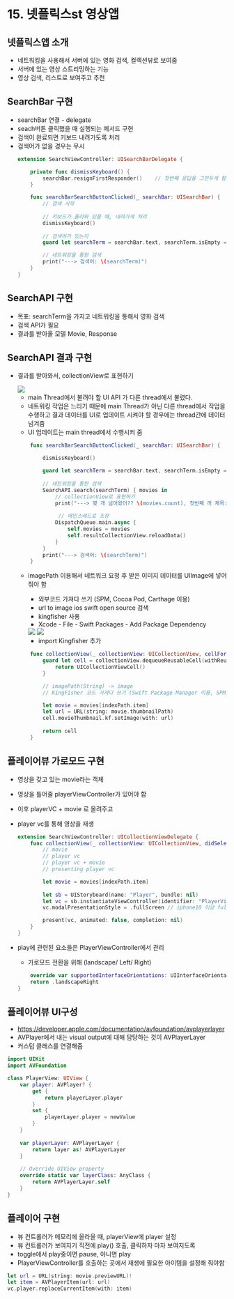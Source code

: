 # 15. 넷플릭스st 영상앱

## 넷플릭스앱 소개
- 네트워킹을 사용해서 서버에 있는 영화 검색, 컬렉션뷰로 보여줌
- 서버에 있는 영상 스트리밍하는 기능
- 영상 검색, 리스트로 보여주고 추천

## SearchBar 구현
- searchBar 연결 - delegate
- seach버튼 클릭했을 때 실행되는 메서드 구현
- 검색이 완료되면 키보드 내려가도록 처리
- 검색어가 없을 경우는 무시
    ```Swift
    extension SearchViewController: UISearchBarDelegate {
    
        private func dismissKeyboard() {
            searchBar.resignFirstResponder()    // 첫번째 응답을 그만두게 함.
        }
    
        func searchBarSearchButtonClicked(_ searchBar: UISearchBar) {
            // 검색 시작
        
            // 키보드가 올라와 있을 때, 내려가게 처리
            dismissKeyboard()
        
            // 검색어가 있는지
            guard let searchTerm = searchBar.text, searchTerm.isEmpty == false else { return }

            // 네트워킹을 통한 검색
            print("---> 검색어: \(searchTerm)")
        }
    }
    ```

## SearchAPI 구현
- 목표: searchTerm을 가지고 네트워킹을 통해서 영화 검색
- 검색 API가 필요
- 결과를 받아올 모델 Movie, Response

## SearchAPI 결과 구현
- 결과를 받아와서, collectionView로 표현하기

    <image src="Resource/1.png" >

    - main Thread에서 불려야 할 UI API 가 다른 thread에서 불렸다.
    - 네트워킹 작업은 느리기 때문에 main Thread가 아닌 다른 thread에서 작업을 수행하고 결과 데이터를 UI로 업데이트 시켜야 할 경우에는 thread간에 데이터 넘겨줌
    - UI 업데이트는 main thread에서 수행시켜 줌

    ```Swift
        func searchBarSearchButtonClicked(_ searchBar: UISearchBar) {

            dismissKeyboard()

            guard let searchTerm = searchBar.text, searchTerm.isEmpty == false else { return }
        
            // 네트워킹을 통한 검색
            SearchAPI.search(searchTerm) { movies in
                // collectionView로 표현하기
                print("---> 몇 개 넘어왔어?? \(movies.count), 첫번째 꺼 제목: \(movies.first?.title)")
            
                 // 메인스레드로 조정
                DispatchQueue.main.async {
                    self.movies = movies
                    self.resultCollectionView.reloadData()
                }
            }
            print("---> 검색어: \(searchTerm)")
        }
    ```

    - imagePath 이용해서 네트워크 요청 후 받은 이미지 데이터를 UIImage에 넣어줘야 함
        - 외부코드 가져다 쓰기 (SPM, Cocoa Pod, Carthage 이용)
        - url to image ios swift open source 검색
        - kingfisher 사용
        - Xcode - File - Swift Packages - Add Package Dependency

        <image src="Resource/2.png" >
        <image src="Resource/3.png" >
        
        - import Kingfisher 추가

    ```Swift
        func collectionView(_ collectionView: UICollectionView, cellForItemAt indexPath: IndexPath) -> UICollectionViewCell {
            guard let cell = collectionView.dequeueReusableCell(withReuseIdentifier: "ResultCell", for: indexPath) as? ResultCell else {
                return UICollectionViewCell()
            }

            // imagePath(String) -> image
            // KingFisher 코드 가져다 쓰기 (Swift Package Manager 이용, SPM)

            let movie = movies[indexPath.item]
            let url = URL(string: movie.thumbnailPath)
            cell.movieThumbnail.kf.setImage(with: url)
        
            return cell
        }
    ```

## 플레이어뷰 가로모드 구현
- 영상을 갖고 있는 movie라는 객체
- 영상을 틀어줄 playerViewController가 있어야 함
- 이후 playerVC + movie 로 올려주고
- player vc를 통해 영상을 재생

    ```Swift
    extension SearchViewController: UICollectionViewDelegate {
        func collectionView(_ collectionView: UICollectionView, didSelectItemAt indexPath: IndexPath) {
            // movie
            // player vc
            // player vc + movie
            // presenting player vc

            let movie = movies[indexPath.item]
        
            let sb = UIStoryboard(name: "Player", bundle: nil)
            let vc = sb.instantiateViewController(identifier: "PlayerViewController") as! PlayerViewController
            vc.modalPresentationStyle = .fullScreen // iphone10 이상 fullscreen 지원하기 위해

            present(vc, animated: false, completion: nil)
        }
    }
    ```
- play에 관련된 요소들은 PlayerViewController에서 관리
    - 가로모드 전환을 위해 (landscape/ Left/ Right)

    ```Swift
        override var supportedInterfaceOrientations: UIInterfaceOrientationMask {
        return .landscapeRight
    }
    ```

## 플레이어뷰 UI구성
- https://developer.apple.com/documentation/avfoundation/avplayerlayer
- AVPlayer에서 내는 visual output에 대해 담당하는 것이 AVPlayerLayer
- 커스텀 클래스를 연결해줌
```Swift
import UIKit
import AVFoundation

class PlayerView: UIView {
    var player: AVPlayer? {
        get {
            return playerLayer.player
        }
        set {
            playerLayer.player = newValue
        }
    }
    
    var playerLayer: AVPlayerLayer {
        return layer as! AVPlayerLayer
    }
    
    // Override UIView property
    override static var layerClass: AnyClass {
        return AVPlayerLayer.self
    }
}
```

## 플레이어 구현
- 뷰 컨트롤러가 메모리에 올라올 때, playerView에 player 설정
- 뷰 컨트롤러가 보여지기 직전에 play() 호출, 클릭하자 마자 보여지도록
- toggle에서 play중이면 pause, 아니면 play
- PlayerViewController를 호출하는 곳에서 재생에 필요한 아이템을 설정해 줘야함
```Swift
let url = URL(string: movie.previewURL)!
let item = AVPlayerItem(url: url)
vc.player.replaceCurrentItem(with: item)
```

